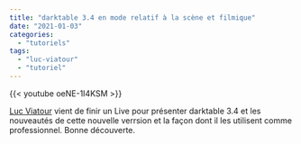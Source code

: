 ```yaml
---
title: "darktable 3.4 en mode relatif à la scène et filmique"
date: "2021-01-03"
categories: 
  - "tutoriels"
tags: 
  - "luc-viatour"
  - "tutoriel"
---
```


{{< youtube oeNE-1I4KSM >}}

[Luc Viatour](https://www.youtube.com/channel/UCNLc97wHCBhgENfkIDiOUPQ) vient de finir un Live pour présenter darktable 3.4  et les nouveautés  de cette nouvelle verrsion et la façon dont il les utilisent comme professionnel. Bonne découverte.

